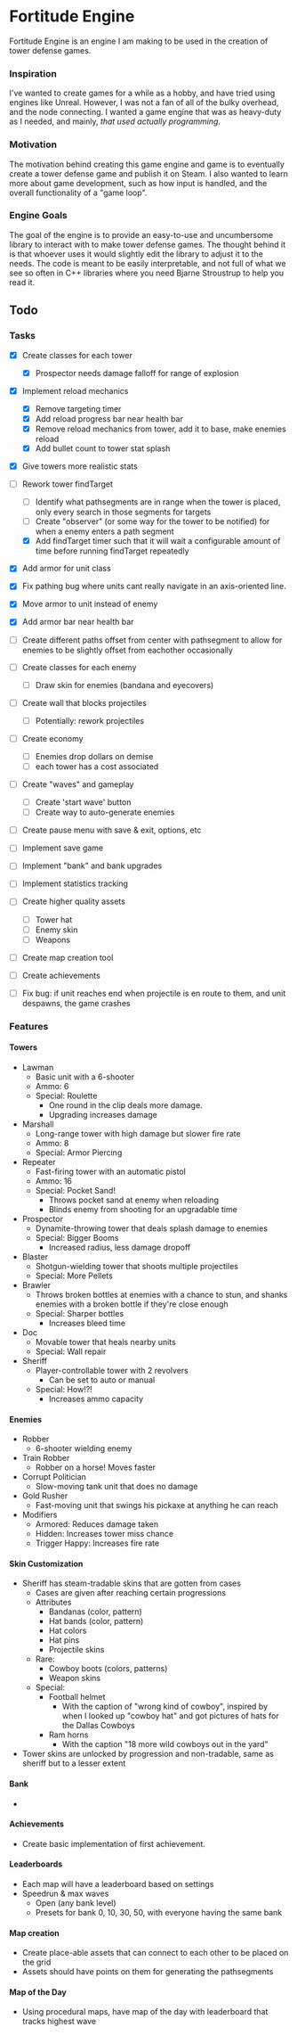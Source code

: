 # Fortitude Engine
Fortitude Engine is an engine I am making to be used in the creation of tower defense games. 
### Inspiration
I've wanted to create games for a while as a hobby, and have tried using engines like Unreal. However, I was not a fan of all of the bulky overhead, and the node connecting. I wanted a game engine that was as heavy-duty as I needed, and mainly, *that used actually programming.*
### Motivation
The motivation behind creating this game engine and game is to eventually create a tower defense game and publish it on Steam. I also wanted to learn more about game development, such as how input is handled, and the overall functionality of a "game loop". 
### Engine Goals
The goal of the engine is to provide an easy-to-use and uncumbersome library to interact with to make tower defense games. The thought behind it is that whoever uses it would slightly edit the library to adjust it to the needs. The code is meant to be easily interpretable, and not full of what we see so often in C++ libraries where you need Bjarne Stroustrup to help you read it.

## Todo
### Tasks
- [x] Create classes for each tower
  - [x] Prospector needs damage falloff for range of explosion
- [x] Implement reload mechanics
  - [x] Remove targeting timer
  - [x] Add reload progress bar near health bar
  - [x] Remove reload mechanics from tower, add it to base, make enemies reload
  - [x] Add bullet count to tower stat splash
- [x] Give towers more realistic stats
- [ ] Rework tower findTarget
  - [ ] Identify what pathsegments are in range when the tower is placed, only every search in those segments for targets
  - [ ] Create "observer" (or some way for the tower to be notified) for when a enemy enters a path segment
  - [x] Add findTarget timer such that it will wait a configurable amount of time before running findTarget repeatedly
- [x] Add armor for unit class
- [x] Fix pathing bug where units cant really navigate in an axis-oriented line.
- [x] Move armor to unit instead of enemy
- [x] Add armor bar near health bar
- [ ] Create different paths offset from center with pathsegment to allow for enemies to be slightly offset from eachother occasionally
- [ ] Create classes for each enemy
  - [ ] Draw skin for enemies (bandana and eyecovers)
- [ ] Create wall that blocks projectiles
  - [ ] Potentially: rework projectiles
- [ ] Create economy
  - [ ] Enemies drop dollars on demise
  - [ ] each tower has a cost associated
- [ ] Create "waves" and gameplay
  - [ ] Create 'start wave' button
  - [ ] Create way to auto-generate enemies
- [ ] Create pause menu with save & exit, options, etc
- [ ] Implement save game
- [ ] Implement "bank" and bank upgrades
- [ ] Implement statistics tracking
- [ ] Create higher quality assets
   - [ ] Tower hat
   - [ ] Enemy skin
   - [ ] Weapons
- [ ] Create map creation tool
- [ ] Create achievements
- [ ] Fix bug: if unit reaches end when projectile is en route to them, and unit despawns, the game crashes


### Features

#### Towers
- Lawman
  - Basic unit with a 6-shooter
  - Ammo: 6
  - Special: Roulette
    - One round in the clip deals more damage.
    - Upgrading increases damage
- Marshall
  - Long-range tower with high damage but slower fire rate
  - Ammo: 8
  - Special: Armor Piercing
- Repeater
  - Fast-firing tower with an automatic pistol
  - Ammo: 16
  - Special: Pocket Sand!
    - Throws pocket sand at enemy when reloading
    - Blinds enemy from shooting for an upgradable time
- Prospector
  - Dynamite-throwing tower that deals splash damage to enemies
  - Special: Bigger Booms
    - Increased radius, less damage dropoff
- Blaster
  - Shotgun-wielding tower that shoots multiple projectiles
  - Special: More Pellets
- Brawler
  - Throws broken bottles at enemies with a chance to stun, and shanks enemies with a broken bottle if they're close enough
  - Special: Sharper bottles
    - Increases bleed time
- Doc
  - Movable tower that heals nearby units
  - Special: Wall repair
- Sheriff
  - Player-controllable tower with 2 revolvers
    - Can be set to auto or manual
  - Special: How!?!
    - Increases ammo capacity
#### Enemies
- Robber
  - 6-shooter wielding enemy
- Train Robber
  - Robber on a horse! Moves faster
- Corrupt Politician
  - Slow-moving tank unit that does no damage
- Gold Rusher
  - Fast-moving unit that swings his pickaxe at anything he can reach
- Modifiers
  - Armored: Reduces damage taken
  - Hidden: Increases tower miss chance
  - Trigger Happy: Increases fire rate

#### Skin Customization
- Sheriff has steam-tradable skins that are gotten from cases
  - Cases are given after reaching certain progressions
  - Attributes
    - Bandanas (color, pattern)
    - Hat bands (color, pattern)
    - Hat colors
    - Hat pins
    - Projectile skins
  - Rare: 
    - Cowboy boots (colors, patterns)
    - Weapon skins
  - Special: 
    - Football helmet
      - With the caption of "wrong kind of cowboy", inspired by when I looked up "cowboy hat" and got pictures of hats for the Dallas Cowboys
    - Ram horns
      - With the caption "18 more wild cowboys out in the yard"
- Tower skins are unlocked by progression and non-tradable, same as sheriff but to a lesser extent

#### Bank
- 
#### Achievements
- Create basic implementation of first achievement.

#### Leaderboards
- Each map will have a leaderboard based on settings
- Speedrun & max waves
  - Open (any bank level)
  - Presets for bank 0, 10, 30, 50, with everyone having the same bank

#### Map creation
- Create place-able assets that can connect to each other to be placed on the grid
- Assets should have points on them for generating the pathsegments

#### Map of the Day
- Using procedural maps, have map of the day with leaderboard that tracks highest wave


